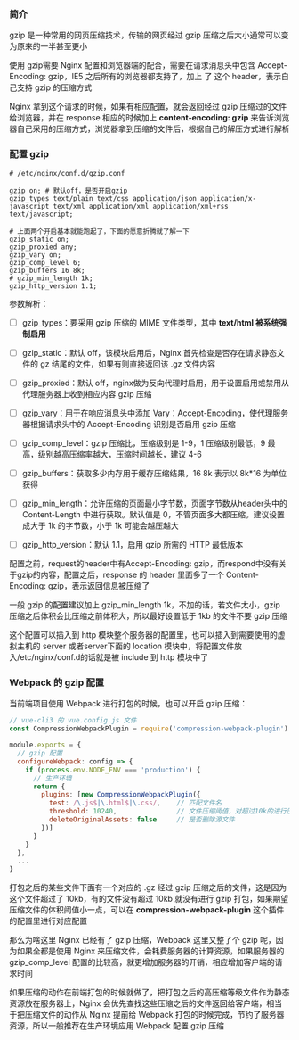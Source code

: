 

### 简介

gzip 是一种常用的网页压缩技术，传输的网页经过 gzip 压缩之后大小通常可以变为原来的一半甚至更小





使用 gzip需要 Nginx 配置和浏览器端的配合，需要在请求消息头中包含 Accept-Encoding: gzip，IE5 之后所有的浏览器都支持了，加上 了 这个 header，表示自己支持 gzip 的压缩方式



Nginx 拿到这个请求的时候，如果有相应配置，就会返回经过 gzip 压缩过的文件给浏览器，并在 response 相应的时候加上 **content-encoding: gzip** 来告诉浏览器自己采用的压缩方式，浏览器拿到压缩的文件后，根据自己的解压方式进行解析









### 配置 gzip

```shell
# /etc/nginx/conf.d/gzip.conf

gzip on; # 默认off，是否开启gzip
gzip_types text/plain text/css application/json application/x-javascript text/xml application/xml application/xml+rss text/javascript;

# 上面两个开启基本就能跑起了，下面的愿意折腾就了解一下
gzip_static on;
gzip_proxied any;
gzip_vary on;
gzip_comp_level 6;
gzip_buffers 16 8k;
# gzip_min_length 1k;
gzip_http_version 1.1;
```



参数解析：

- [ ] gzip_types：要采用 gzip 压缩的 MIME 文件类型，其中 **text/html 被系统强制启用**
- [ ] gzip_static：默认 off，该模块启用后，Nginx 首先检查是否存在请求静态文件的 gz 结尾的文件，如果有则直接返回该 .gz 文件内容
- [ ] gzip_proxied：默认 off，nginx做为反向代理时启用，用于设置启用或禁用从代理服务器上收到相应内容 gzip 压缩
- [ ] gzip_vary：用于在响应消息头中添加 Vary：Accept-Encoding，使代理服务器根据请求头中的 Accept-Encoding 识别是否启用 gzip 压缩
- [ ] gzip_comp_level：gzip 压缩比，压缩级别是 1-9，1 压缩级别最低，9 最高，级别越高压缩率越大，压缩时间越长，建议 4-6
- [ ] gzip_buffers：获取多少内存用于缓存压缩结果，16 8k 表示以 8k*16 为单位获得
- [ ] gzip_min_length：允许压缩的页面最小字节数，页面字节数从header头中的 Content-Length 中进行获取。默认值是 0，不管页面多大都压缩。建议设置成大于 1k 的字节数，小于 1k 可能会越压越大
- [ ] gzip_http_version：默认 1.1，启用 gzip 所需的 HTTP 最低版本



配置之前，request的header中有Accept-Encoding: gzip，而respond中没有关于gzip的内容，配置之后，response 的 header 里面多了一个 Content-Encoding: gzip，表示返回信息被压缩了



一般 gzip 的配置建议加上 gzip_min_length 1k，不加的话，若文件太小，gzip 压缩之后体积会比压缩之前体积大，所以最好设置低于 1kb 的文件不要 gzip 压缩



这个配置可以插入到 http 模块整个服务器的配置里，也可以插入到需要使用的虚拟主机的 server 或者server下面的 location 模块中，将配置文件放入/etc/nginx/conf.d的话就是被 include 到 http 模块中了











### Webpack 的 gzip 配置

当前端项目使用 Webpack 进行打包的时候，也可以开启 gzip 压缩：

```js
// vue-cli3 的 vue.config.js 文件
const CompressionWebpackPlugin = require('compression-webpack-plugin')

module.exports = {
  // gzip 配置
  configureWebpack: config => {
    if (process.env.NODE_ENV === 'production') {
      // 生产环境
      return {
        plugins: [new CompressionWebpackPlugin({
          test: /\.js$|\.html$|\.css/,    // 匹配文件名
          threshold: 10240,               // 文件压缩阈值，对超过10k的进行压缩
          deleteOriginalAssets: false     // 是否删除源文件
        })]
      }
    }
  },
  ...
}
```



打包之后的某些文件下面有一个对应的 .gz 经过 gzip 压缩之后的文件，这是因为这个文件超过了 10kb，有的文件没有超过 10kb 就没有进行 gzip 打包，如果期望压缩文件的体积阈值小一点，可以在 **compression-webpack-plugin** 这个插件的配置里进行对应配置



那么为啥这里 Nginx 已经有了 gzip 压缩，Webpack 这里又整了个 gzip 呢，因为如果全都是使用 Nginx 来压缩文件，会耗费服务器的计算资源，如果服务器的 gzip_comp_level 配置的比较高，就更增加服务器的开销，相应增加客户端的请求时间



如果压缩的动作在前端打包的时候就做了，把打包之后的高压缩等级文件作为静态资源放在服务器上，Nginx 会优先查找这些压缩之后的文件返回给客户端，相当于把压缩文件的动作从 Nginx 提前给 Webpack 打包的时候完成，节约了服务器资源，所以一般推荐在生产环境应用 Webpack 配置 gzip 压缩